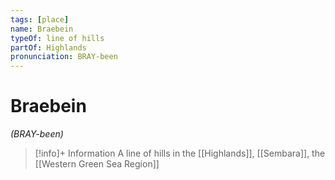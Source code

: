 ```yaml
---
tags: [place]
name: Braebein
typeOf: line of hills
partOf: Highlands
pronunciation: BRAY-been
---
```

# Braebein
*(BRAY-been)*
>[!info]+ Information
> A line of hills in the [[Highlands]], [[Sembara]], the [[Western Green Sea Region]]



